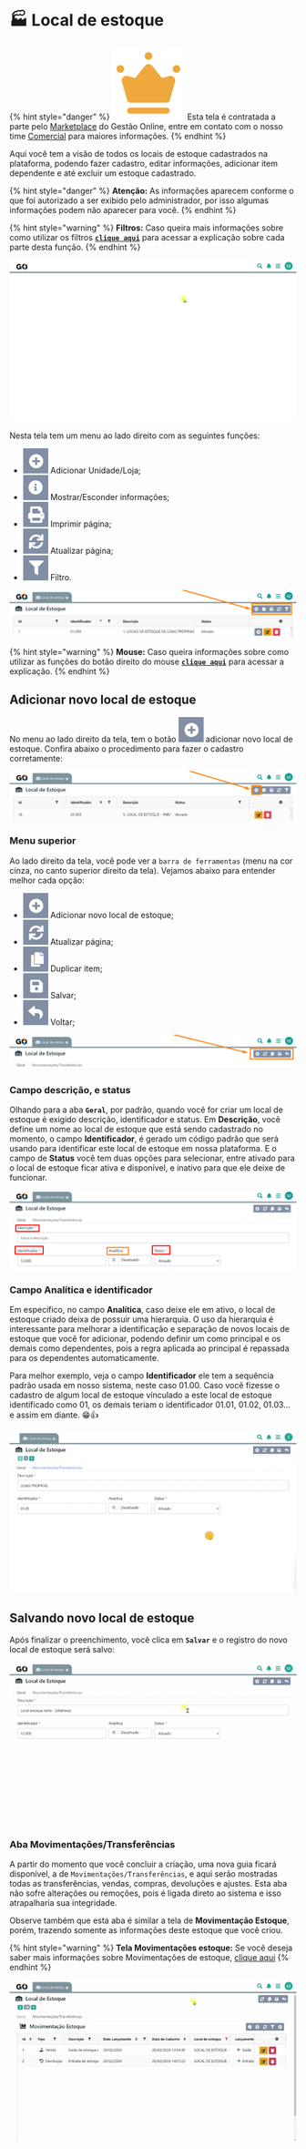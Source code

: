 # 🏭 Local de estoque

{% hint style="danger" %}
<img src="/erp-v2/assets/marketplace/coroa_premium.png" alt="" data-size="line"> Esta tela é contratada a parte pelo [Marketplace](/erp-v2/marketplace/inicio.md) do Gestão Online, entre em contato com o nosso time [Comercial](https://api.whatsapp.com/send?phone=556237735650&text=Ol%C3%A1%20gostaria%20de%20mais%20informa%C3%A7%C3%B5es%20sobre%20o%20marketplace%20do%20Gest%C3%A3o.Online) para maiores informações.
{% endhint %}

Aqui você tem a visão de todos os locais de estoque cadastrados na plataforma, podendo fazer cadastro, editar informações, adicionar item dependente e até excluir um estoque cadastrado.

{% hint style="danger" %}
**Atenção:** As informações aparecem conforme o que foi autorizado a ser exibido pelo administrador, por isso algumas informações podem não aparecer para você.
{% endhint %}

{% hint style="warning" %}
**Filtros:** Caso queira mais informações sobre como utilizar os filtros [**`clique aqui`**](/erp-v2/primeiro_acesso/filtros.md) para acessar a explicação sobre cada parte desta função.
{% endhint %}

![](/erp-v2/assets/funcionalidades/estoque/aba_estoque.gif)

Nesta tela tem um menu ao lado direito com as seguintes funções:

- <img src="/erp-v2/assets/icon_add.png" alt="" data-size="line"> Adicionar Unidade/Loja;
- <img src="/erp-v2/assets/icon_exibir.png" alt="" data-size="line"> Mostrar/Esconder informações;
- <img src="/erp-v2/assets/icon_imprimir.png" alt="" data-size="line"> Imprimir página;
- <img src="/erp-v2/assets/icon_atualizar.png" alt="" data-size="line"> Atualizar página;
- <img src="/erp-v2/assets/icon_filtro.png" alt="" data-size="line"> Filtro.

![](/erp-v2/assets/funcionalidades/estoque/aba_estoque_menu.png)

{% hint style="warning" %}
**Mouse:** Caso queira informações sobre como utilizar as funções do botão direito do mouse [**`clique aqui`**](/erp-v2/primeiro_acesso/atalhos_internos#menu-botao-direito-do-mouse) para acessar a explicação.
{% endhint %}

## Adicionar novo local de estoque

No menu ao lado direito da tela, tem o botão <img src="/erp-v2/assets/icon_add.png" alt="" data-size="line"> adicionar novo local de estoque. Confira abaixo o procedimento para fazer o cadastro corretamente:

![](/erp-v2/assets/funcionalidades/estoque/aba_estoque_add.png)

### Menu superior

Ao lado direito da tela, você pode ver a `barra de ferramentas` (menu na cor cinza, no canto superior direito da tela). Vejamos abaixo para entender melhor cada opção:

- <img src="/erp-v2/assets/icon_add.png" alt="" data-size="line"> Adicionar novo local de estoque;
- <img src="/erp-v2/assets/icon_atualizar.png" alt="" data-size="line"> Atualizar página;
- <img src="/erp-v2/assets/icon_duplicar.png" alt="" data-size="line"> Duplicar item;
- <img src="/erp-v2/assets/icon_salvar.png" alt="" data-size="line"> Salvar;
- <img src="/erp-v2/assets/icon_voltar.png" alt="" data-size="line"> Voltar;

![](/erp-v2/assets/funcionalidades/estoque/aba_estoque_add_menu.png)

### Campo descrição, e status

Olhando para a aba **`Geral`**, por padrão, quando você for criar um local de estoque é exigido descrição, identificador e status. Em **Descrição**, você define um nome ao local de estoque que está sendo cadastrado no momento, o campo **Identificador**, é gerado um código padrão que será usando para identificar este local de estoque em nossa plataforma. E o campo de **Status** você tem duas opções para selecionar, entre ativado para o local de estoque ficar ativa e disponível, e inativo para que ele deixe de funcionar.

![](/erp-v2/assets/funcionalidades/estoque/aba_estoque_add_unidade_itens.png)

### Campo Analítica e identificador

Em específico, no campo **Analítica**, caso deixe ele em ativo, o local de estoque criado deixa de possuir uma hierarquia. O uso da hierarquia é interessante para melhorar a identificação e separação de novos locais de estoque que você for adicionar, podendo definir um como principal e os demais como dependentes, pois a regra aplicada ao principal é repassada para os dependentes automaticamente.

Para melhor exemplo, veja o campo **Identificador** ele tem a sequência padrão usada em nosso sistema, neste caso 01.00. Caso você fizesse o cadastro de algum local de estoque vínculado a este local de estoque identificado como 01, os demais teriam o identificador 01.01, 01.02, 01.03... e assim em diante. 😁👍

![](/erp-v2/assets/funcionalidades/estoque/aba_estoque_add_btn_analitica.gif)

## Salvando novo local de estoque

Após finalizar o preenchimento, você clica em **`Salvar`** e o registro do novo local de estoque será salvo:

![](/erp-v2/assets/funcionalidades/estoque/aba_estoque_add_unidade_salvar.gif)

### Aba Movimentações/Transferências

A partir do momento que você concluir a criação, uma nova guia ficará disponível, a de `Movimentações/Transferências`, e aqui serão mostradas todas as transferências, vendas,  compras, devoluções e ajustes. Esta aba não sofre alterações ou remoções, pois é ligada direto ao sistema e isso atrapalharia sua integridade. 

Observe também que esta aba é similar a tela de **Movimentação Estoque**, porém, trazendo somente as informações deste estoque que você criou.

{% hint style="warning" %}
**Tela Movimentações estoque:** Se você deseja saber mais informações sobre Movimentações de estoque, [clique aqui](/erp-v2/funcionalidades/produtos_servicos/movimentacao_estoque.md)
{% endhint %}

![](/erp-v2/assets/funcionalidades/estoque/aba_estoque_add_unidade_guia_movimentacao.gif)